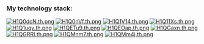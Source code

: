 ### My technology stack:
<a href="#"><img src="https://iili.io/H1Q0dcN.th.png" alt="H1Q0dcN.th.png" border="0"></a>
<a href="#"><img src="https://iili.io/H1Q0nVf.th.png" alt="H1Q0nVf.th.png" border="0"></a>
<a href="#"><img src="https://iili.io/H1Q1V14.th.png" alt="H1Q1V14.th.png" border="0"></a>
<a href="#"><img src="https://iili.io/H1Q11Xs.th.png" alt="H1Q11Xs.th.png" border="0"></a>
<a href="#"><img src="https://iili.io/H1Q1uqv.th.png" alt="H1Q1uqv.th.png" border="0"></a>
<a href="#"><img src="https://iili.io/H1QETu9.th.png" alt="H1QETu9.th.png" border="0"></a>
<a href="#"><img src="https://iili.io/H1QEOap.th.png" alt="H1QEOap.th.png" border="0"></a>
<a href="#"><img src="https://iili.io/H1QGaxn.th.png" alt="H1QGaxn.th.png" border="0"></a>
<a href="#"><img src="https://iili.io/H1QGRRI.th.png" alt="H1QGRRI.th.png" border="0"></a>
<a href="#"><img src="https://iili.io/H1QMnm7.th.png" alt="H1QMnm7.th.png" border="0"></a>
<a href="#"><img src="https://iili.io/H1QMm4j.th.png" alt="H1QMm4j.th.png" border="0"></a>
